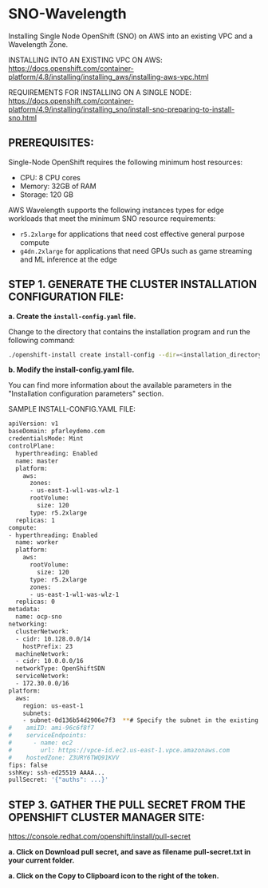 # SNO-Wavelength
Installing Single Node OpenShift (SNO) on AWS into an existing VPC and a Wavelength Zone.

  INSTALLING INTO AN EXISTING VPC ON AWS:  https://docs.openshift.com/container-platform/4.8/installing/installing_aws/installing-aws-vpc.html
  
  REQUIREMENTS FOR INSTALLING ON A SINGLE NODE:  https://docs.openshift.com/container-platform/4.9/installing/installing_sno/install-sno-preparing-to-install-sno.html


## **PREREQUISITES:**
Single-Node OpenShift requires the following minimum host resources: 
- CPU: 8 CPU cores
- Memory: 32GB of RAM
- Storage: 120 GB 

AWS Wavelength supports the following instances types for edge workloads that meet the minimum SNO resource requirements:  
- `r5.2xlarge` for applications that need cost effective general purpose compute
- `g4dn.2xlarge` for applications that need GPUs such as game streaming and ML inference at the edge



## **STEP 1. GENERATE THE CLUSTER INSTALLATION CONFIGURATION FILE:**

**a. Create the `install-config.yaml` file.**

  Change to the directory that contains the installation program and run the following command:

  ```bash
  ./openshift-install create install-config --dir=<installation_directory>
   ```

**b. Modify the install-config.yaml file.**

  You can find more information about the available parameters in the "Installation configuration parameters" section.


SAMPLE INSTALL-CONFIG.YAML FILE:

```bash
apiVersion: v1
baseDomain: pfarleydemo.com 
credentialsMode: Mint 
controlPlane:   
  hyperthreading: Enabled 
  name: master
  platform:
    aws:
      zones:
      - us-east-1-wl1-was-wlz-1
      rootVolume:
        size: 120
      type: r5.2xlarge
  replicas: 1
compute: 
- hyperthreading: Enabled 
  name: worker
  platform:
    aws:
      rootVolume:
        size: 120
      type: r5.2xlarge
      zones:
      - us-east-1-wl1-was-wlz-1
  replicas: 0
metadata:
  name: ocp-sno 
networking:
  clusterNetwork:
  - cidr: 10.128.0.0/14
    hostPrefix: 23
  machineNetwork:
  - cidr: 10.0.0.0/16
  networkType: OpenShiftSDN
  serviceNetwork:
  - 172.30.0.0/16
platform:
  aws:
    region: us-east-1 
    subnets: 
    - subnet-0d136b54d2906e7f3  **# Specify the subnet in the existing VPC **
#    amiID: ami-96c6f8f7 
#    serviceEndpoints: 
#      - name: ec2
#        url: https://vpce-id.ec2.us-east-1.vpce.amazonaws.com
#    hostedZone: Z3URY6TWQ91KVV 
fips: false 
sshKey: ssh-ed25519 AAAA... 
pullSecret: '{"auths": ...}' 
```


## **STEP 3. GATHER THE PULL SECRET FROM THE OPENSHIFT CLUSTER MANAGER SITE:**
  https://console.redhat.com/openshift/install/pull-secret

**a. Click on Download pull secret, and save as filename pull-secret.txt in your current folder.**

**a. Click on the Copy to Clipboard icon to the right of the token.**


   ```bash

   ```
